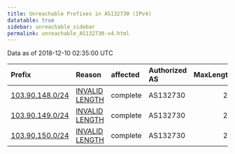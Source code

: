 ```yaml
---
title: Unreachable Prefixes in AS132730 (IPv4)
datatable: true
sidebar: unreachable_sidebar
permalink: unreachable_AS132730-v4.html
---
```


Data as of 2018-12-10 02:35:00 UTC


<div class="datatable-begin"></div>

| Prefix                                                   | Reason                                                                                                     | affected   | Authorized AS   |   MaxLength | Anchor                                       |   unreachable /24s |
|:---------------------------------------------------------|:-----------------------------------------------------------------------------------------------------------|:-----------|:----------------|------------:|:---------------------------------------------|-------------------:|
| [103.90.148.0/24](https://stat.ripe.net/103.90.148.0/24) | [INVALID LENGTH](https://rpki-validator.ripe.net/announcement-preview?asn=AS132730&prefix=103.90.148.0/24) | complete   | AS132730        |          22 | [APNIC](unreachable_APNIC_RPKI_Root-v4.html) |                  1 |
| [103.90.149.0/24](https://stat.ripe.net/103.90.149.0/24) | [INVALID LENGTH](https://rpki-validator.ripe.net/announcement-preview?asn=AS132730&prefix=103.90.149.0/24) | complete   | AS132730        |          22 | [APNIC](unreachable_APNIC_RPKI_Root-v4.html) |                  1 |
| [103.90.150.0/24](https://stat.ripe.net/103.90.150.0/24) | [INVALID LENGTH](https://rpki-validator.ripe.net/announcement-preview?asn=AS132730&prefix=103.90.150.0/24) | complete   | AS132730        |          22 | [APNIC](unreachable_APNIC_RPKI_Root-v4.html) |                  1 |

<div class="datatable-end"></div>